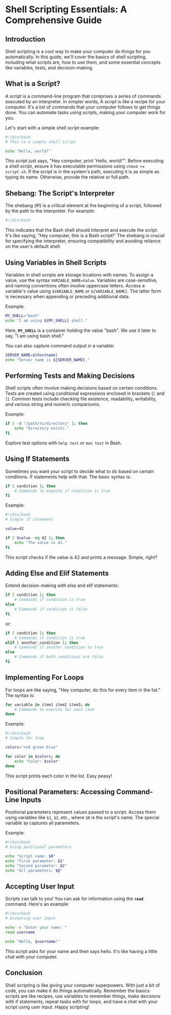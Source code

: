 # Shell Scripting Essentials: A Comprehensive Guide

## Introduction

Shell scripting is a cool way to make your computer do things for you automatically. In this guide, we'll cover the basics of shell scripting, including what scripts are, how to use them, and some essential concepts like variables, tests, and decision-making.

## What is a Script?

A script is a command-line program that comprises a series of commands executed by an interpreter. In simpler words, A script is like a recipe for your computer. It's a list of commands that your computer follows to get things done. You can automate tasks using scripts, making your computer work for you.

Let's start with a simple shell script example:

```bash
#!/bin/bash
# This is a simple shell script

echo "Hello, world!"

```

This script just says, "Hey computer, print 'Hello, world!'". Before executing a shell script, ensure it has executable permissions using `chmod +x script.sh`. If the script is in the system's path, executing it is as simple as typing its name. Otherwise, provide the relative or full path.

## Shebang: The Script's Interpreter

The shebang (#!) is a critical element at the beginning of a script, followed by the path to the interpreter. For example:

```bash
#!/bin/bash

```

This indicates that the Bash shell should interpret and execute the script. It's like saying, "Hey computer, this is a Bash script!” The shebang is crucial for specifying the interpreter, ensuring compatibility and avoiding reliance on the user's default shell.

## Using Variables in Shell Scripts

Variables in shell scripts are storage locations with names. To assign a value, use the syntax `VARIABLE_NAME=Value`. Variables are case-sensitive, and naming conventions often involve uppercase letters. Access a variable's value using `$VARIABLE_NAME` or `${VARIABLE_NAME}`. The latter form is necessary when appending or preceding additional data.

Example:

```bash
MY_SHELL="bash"
echo "I am using ${MY_SHELL} shell."

```

Here, **`MY_SHELL`** is a container holding the value "bash". We use it later to say, "I am using bash shell."

You can also capture command output in a variable:

```bash
SERVER_NAME=$(hostname)
echo "Server name is ${SERVER_NAME}."

```

## Performing Tests and Making Decisions

Shell scripts often involve making decisions based on certain conditions. Tests are created using conditional expressions enclosed in brackets (`[` and `]`). Common tests include checking file existence, readability, writability, and various string and numeric comparisons.

Example:

```bash
if [ -d "/path/to/directory" ]; then
    echo "Directory exists."
fi

```

Explore test options with `help test` or `man test` in Bash.

## Using If Statements

Sometimes you want your script to decide what to do based on certain conditions. If statements help with that. The basic syntax is:

```bash
if [ condition ]; then
    # Commands to execute if condition is true
fi

```

Example:

```bash
#!/bin/bash
# Simple if statement

value=42

if [ $value -eq 42 ]; then
    echo "The value is 42."
fi

```

This script checks if the value is 42 and prints a message. Simple, right?

## Adding Else and Elif Statements

Extend decision-making with else and elif statements:

```bash
if [ condition ]; then
    # Commands if condition is true
else
    # Commands if condition is false
fi

```

or:

```bash
if [ condition ]; then
    # Commands if condition is true
elif [ another_condition ]; then
    # Commands if another_condition is true
else
    # Commands if both conditions are false
fi

```

## Implementing For Loops

For loops are like saying, "Hey computer, do this for every item in the list." The syntax is:

```bash
for variable in item1 item2 item3; do
    # Commands to execute for each item
done

```

Example:

```bash
#!/bin/bash
# Simple for loop

colors="red green blue"

for color in $colors; do
    echo "Color: $color"
done

```

This script prints each color in the list. Easy peasy!

## Positional Parameters: Accessing Command-Line Inputs

Positional parameters represent values passed to a script. Access them using variables like `$1`, `$2`, etc., where `$0` is the script's name. The special variable `$@` captures all parameters.

Example:

```bash
#!/bin/bash
# Using positional parameters

echo "Script name: $0"
echo "First parameter: $1"
echo "Second parameter: $2"
echo "All parameters: $@"

```

## Accepting User Input

Scripts can talk to you! You can ask for information using the **`read`** command. Here's an example:

```bash
#!/bin/bash
# Accepting user input

echo -n "Enter your name: "
read username

echo "Hello, $username!"

```

This script asks for your name and then says hello. It's like having a little chat with your computer.

## Conclusion

Shell scripting is like giving your computer superpowers. With just a bit of code, you can make it do things automatically. Remember the basics: scripts are like recipes, use variables to remember things, make decisions with if statements, repeat tasks with for loops, and have a chat with your script using user input. Happy scripting!
